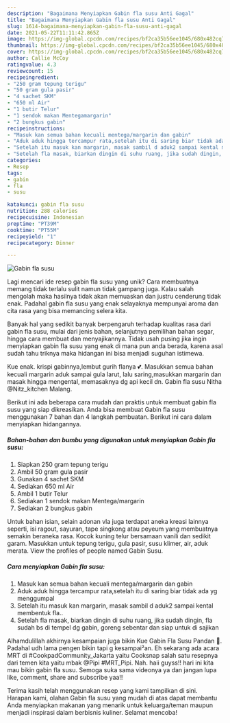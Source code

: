 ```yaml
---
description: "Bagaimana Menyiapkan Gabin fla susu Anti Gagal"
title: "Bagaimana Menyiapkan Gabin fla susu Anti Gagal"
slug: 1614-bagaimana-menyiapkan-gabin-fla-susu-anti-gagal
date: 2021-05-22T11:11:42.865Z
image: https://img-global.cpcdn.com/recipes/bf2ca35b56ee1045/680x482cq70/gabin-fla-susu-foto-resep-utama.jpg
thumbnail: https://img-global.cpcdn.com/recipes/bf2ca35b56ee1045/680x482cq70/gabin-fla-susu-foto-resep-utama.jpg
cover: https://img-global.cpcdn.com/recipes/bf2ca35b56ee1045/680x482cq70/gabin-fla-susu-foto-resep-utama.jpg
author: Callie McCoy
ratingvalue: 4.3
reviewcount: 15
recipeingredient:
- "250 gram tepung terigu"
- "50 gram gula pasir"
- "4 sachet SKM"
- "650 ml Air"
- "1 butir Telur"
- "1 sendok makan Mentegamargarin"
- "2 bungkus gabin"
recipeinstructions:
- "Masuk kan semua bahan kecuali mentega/margarin dan gabin"
- "Aduk aduk hingga tercampur rata,setelah itu di saring biar tidak ada yg menggumpal"
- "Setelah itu masuk kan margarin, masak sambil d aduk2 sampai kental membentuk fla.."
- "Setelah fla masak, biarkan dingin di suhu ruang, jika sudah dingin, fla sudah bs di tempel dg gabin, goreng sebentar dan siap untuk di sajikan"
categories:
- Resep
tags:
- gabin
- fla
- susu

katakunci: gabin fla susu 
nutrition: 288 calories
recipecuisine: Indonesian
preptime: "PT39M"
cooktime: "PT55M"
recipeyield: "1"
recipecategory: Dinner

---
```



![Gabin fla susu](https://img-global.cpcdn.com/recipes/bf2ca35b56ee1045/680x482cq70/gabin-fla-susu-foto-resep-utama.jpg)

Lagi mencari ide resep gabin fla susu yang unik? Cara membuatnya memang tidak terlalu sulit namun tidak gampang juga. Kalau salah mengolah maka hasilnya tidak akan memuaskan dan justru cenderung tidak enak. Padahal gabin fla susu yang enak selayaknya mempunyai aroma dan cita rasa yang bisa memancing selera kita.

Banyak hal yang sedikit banyak berpengaruh terhadap kualitas rasa dari gabin fla susu, mulai dari jenis bahan, selanjutnya pemilihan bahan segar, hingga cara membuat dan menyajikannya. Tidak usah pusing jika ingin menyiapkan gabin fla susu yang enak di mana pun anda berada, karena asal sudah tahu triknya maka hidangan ini bisa menjadi suguhan istimewa.

Kue enak. krispi gabinnya,lembut gurih flanya 💕. Masukkan semua bahan kecuali margarin aduk sampai gula larut, lalu saring,masukkan margarin dan masak hingga mengental, memasaknya dg api kecil dn. Gabin fla susu Nitha @Nitz_kitchen Malang.


Berikut ini ada beberapa cara mudah dan praktis untuk membuat gabin fla susu yang siap dikreasikan. Anda bisa membuat Gabin fla susu menggunakan 7 bahan dan 4 langkah pembuatan. Berikut ini cara dalam menyiapkan hidangannya.

<!--inarticleads1-->

##### Bahan-bahan dan bumbu yang digunakan untuk menyiapkan Gabin fla susu:

1. Siapkan 250 gram tepung terigu
1. Ambil 50 gram gula pasir
1. Gunakan 4 sachet SKM
1. Sediakan 650 ml Air
1. Ambil 1 butir Telur
1. Sediakan 1 sendok makan Mentega/margarin
1. Sediakan 2 bungkus gabin


Untuk bahan isian, selain adonan vla juga terdapat aneka kreasi lainnya seperti, isi ragout, sayuran, tape singkong atau peyeum yang membuatnya semakin beraneka rasa. Kocok kuning telur bersamaan vanili dan sedikit garam. Masukkan untuk tepung terigu, gula pasir, susu klimer, air, aduk merata. View the profiles of people named Gabin Susu. 

<!--inarticleads2-->

##### Cara menyiapkan Gabin fla susu:

1. Masuk kan semua bahan kecuali mentega/margarin dan gabin
1. Aduk aduk hingga tercampur rata,setelah itu di saring biar tidak ada yg menggumpal
1. Setelah itu masuk kan margarin, masak sambil d aduk2 sampai kental membentuk fla..
1. Setelah fla masak, biarkan dingin di suhu ruang, jika sudah dingin, fla sudah bs di tempel dg gabin, goreng sebentar dan siap untuk di sajikan


Alhamdulillah akhirnya kesampaian juga bikin Kue Gabin Fla Susu Pandan 🤗. Padahal udh lama pengen bikin tapi g kesampai²an. Eh sekarang ada acara MRT di #CookpadCommunity_Jakarta yaitu Cooksnap salah satu resepnya dari temen kita yaitu mbak @Pipi #MRT_Pipi. Nah. haii guyss!! hari ini kita mau bikin gabin fla susu. Semoga suka sama videonya ya dan jangan lupa like, comment, share and subscribe yaa!! 

Terima kasih telah menggunakan resep yang kami tampilkan di sini. Harapan kami, olahan Gabin fla susu yang mudah di atas dapat membantu Anda menyiapkan makanan yang menarik untuk keluarga/teman maupun menjadi inspirasi dalam berbisnis kuliner. Selamat mencoba!
